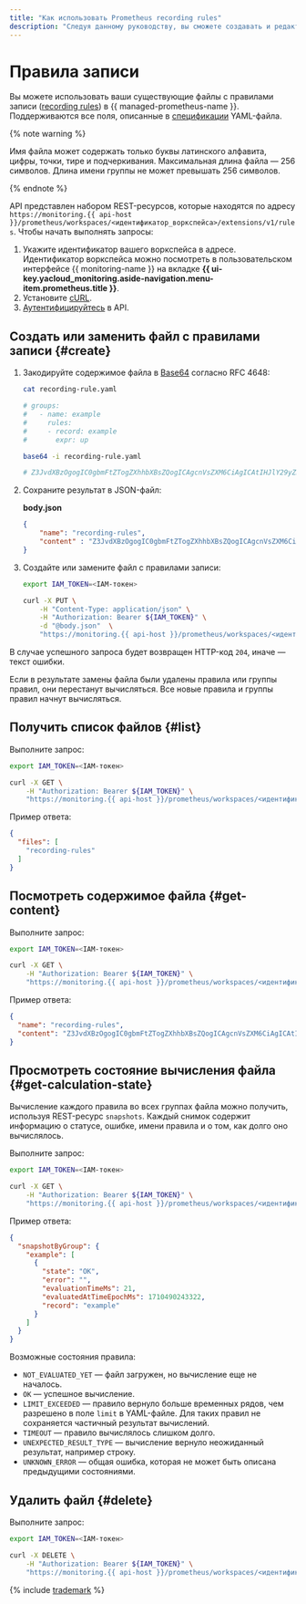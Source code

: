 ```yaml
---
title: "Как использовать Prometheus recording rules"
description: "Следуя данному руководству, вы сможете создавать и редактировать файлы Prometheus с правилами записи (recording rules)."
---
```


# Правила записи

Вы можете использовать ваши существующие файлы с правилами записи ([recording rules](https://prometheus.io/docs/prometheus/latest/configuration/recording_rules/#recording-rules)) в {{ managed-prometheus-name }}. Поддерживаются все поля, описанные в [спецификации](https://prometheus.io/docs/prometheus/latest/configuration/recording_rules/) YAML-файла.

{% note warning %}

Имя файла может содержать только буквы латинского алфавита, цифры, точки, тире и подчеркивания. Максимальная длина файла — 256 символов. Длина имени группы не может превышать 256 символов.

{% endnote %}

API представлен набором REST-ресурсов, которые находятся по адресу `https://monitoring.{{ api-host }}/prometheus/workspaces/<идентификатор_воркспейса>/extensions/v1/rules`. Чтобы начать выполнять запросы:
1. Укажите идентификатор вашего воркспейса в адресе. Идентификатор воркспейса можно посмотреть в пользовательском интерфейсе {{ monitoring-name }} на вкладке **{{ ui-key.yacloud_monitoring.aside-navigation.menu-item.prometheus.title }}**.
1. Установите [cURL](https://curl.haxx.se/).
1. [Аутентифицируйтесь](../../api-ref/authentication.md) в API.

## Создать или заменить файл с правилами записи {#create}

1. Закодируйте содержимое файла в [Base64](https://en.wikipedia.org/wiki/Base64) согласно RFC 4648:

    ```bash
    cat recording-rule.yaml

    # groups:
    #   - name: example
    #     rules:
    #     - record: example
    #       expr: up

    base64 -i recording-rule.yaml

    # Z3JvdXBzOgogIC0gbmFtZTogZXhhbXBsZQogICAgcnVsZXM6CiAgICAtIHJlY29yZDogZXhhbXBsZQogICAgICBleHByOiB1cA==
    ```

1. Сохраните результат в JSON-файл:

    **body.json**

    ```json
    {
        "name": "recording-rules",
        "content" : "Z3JvdXBzOgogIC0gbmFtZTogZXhhbXBsZQogICAgcnVsZXM6CiAgICAtIHJlY29yZDogZXhhbXBsZQogICAgICBleHByOiB1cA=="
    }
    ```

1. Создайте или замените файл с правилами записи:

    ```bash
    export IAM_TOKEN=<IAM-токен>

    curl -X PUT \
        -H "Content-Type: application/json" \
        -H "Authorization: Bearer ${IAM_TOKEN}" \
        -d "@body.json"  \
        "https://monitoring.{{ api-host }}/prometheus/workspaces/<идентификатор_воркспейса>/extensions/v1/rules"
    ```

В случае успешного запроса будет возвращен HTTP-код `204`, иначе — текст ошибки.

Если в результате замены файла были удалены правила или группы правил, они перестанут вычисляться. Все новые правила и группы правил начнут вычисляться.

## Получить список файлов {#list}

Выполните запрос:

```bash
export IAM_TOKEN=<IAM-токен>

curl -X GET \
    -H "Authorization: Bearer ${IAM_TOKEN}" \
    "https://monitoring.{{ api-host }}/prometheus/workspaces/<идентификатор_воркспейса>/extensions/v1/rules"
```

Пример ответа:

```json
{
  "files": [
    "recording-rules"
  ]
}
```

## Посмотреть содержимое файла {#get-content}

Выполните запрос:

```bash
export IAM_TOKEN=<IAM-токен>

curl -X GET \
    -H "Authorization: Bearer ${IAM_TOKEN}" \
    "https://monitoring.{{ api-host }}/prometheus/workspaces/<идентификатор_воркспейса>/extensions/v1/rules/recording-rules"
```

Пример ответа:

```json
{
  "name": "recording-rules",
  "content": "Z3JvdXBzOgogIC0gbmFtZTogZXhhbXBsZQogICAgcnVsZXM6CiAgICAtIHJlY29yZDogZXhhbXBsZQogICAgICBleHByOiB1cA=="
}
```

## Просмотреть состояние вычисления файла {#get-calculation-state}

Вычисление каждого правила во всех группах файла можно получить, используя REST-ресурс `snapshots`. Каждый снимок содержит информацию о статусе, ошибке, имени правила и о том, как долго оно вычислялось.

Выполните запрос:

```bash
export IAM_TOKEN=<IAM-токен>

curl -X GET \
    -H "Authorization: Bearer ${IAM_TOKEN}" \
    "https://monitoring.{{ api-host }}/prometheus/workspaces/<идентификатор_воркспейса>/extensions/v1/rules/recording-rules/snapshots"
```

Пример ответа:

```json
{
  "snapshotByGroup": {
    "example": [
      {
        "state": "OK",
        "error": "",
        "evaluationTimeMs": 21,
        "evaluatedAtTimeEpochMs": 1710490243322,
        "record": "example"
      }
    ]
  }
}
```

Возможные состояния правила:
* `NOT_EVALUATED_YET` — файл загружен, но вычисление еще не началось.
* `OK` — успешное вычисление.
* `LIMIT_EXCEEDED` — правило вернуло больше временных рядов, чем разрешено в поле `limit` в YAML-файле. Для таких правил не сохраняется частичный результат вычислений.
* `TIMEOUT` — правило вычислялось слишком долго.
* `UNEXPECTED_RESULT_TYPE` — вычисление вернуло неожиданный результат, например строку.
* `UNKNOWN_ERROR` — общая ошибка, которая не может быть описана предыдущими состояниями.

## Удалить файл {#delete}

Выполните запрос:

```bash
export IAM_TOKEN=<IAM-токен>

curl -X DELETE \
    -H "Authorization: Bearer ${IAM_TOKEN}" \
    "https://monitoring.{{ api-host }}/prometheus/workspaces/<идентификатор_воркспейса>/extensions/v1/rules/recording-rules"
```

{% include [trademark](../../../_includes/monitoring/trademark.md) %}
